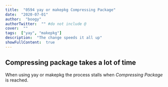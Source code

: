 ```yaml
---
title:  "0594 yay or makepkg Compressing Package"
date:  "2020-07-01"
author:  "boogy"
authorTwitter:  "" #do not include @
cover:  ""
tags:  ["yay", "makepkg"]
description:  "The change speeds it all up"
showFullContent:  true
---
```

## Compressing package takes a lot of time

When using yay or makepkg the process stalls when *Compressing Package* is reached.
